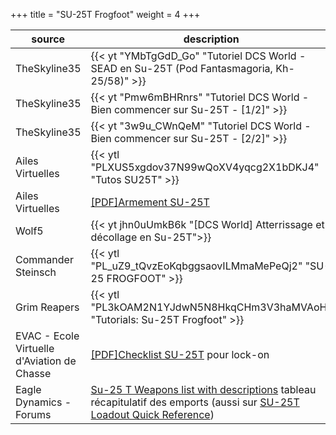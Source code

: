 +++
title = "SU-25T Frogfoot"
weight = 4
+++

source       | description
------------ | -----------
TheSkyline35 | {{< yt "YMbTgGdD_Go" "Tutoriel DCS World - SEAD en Su-25T (Pod Fantasmagoria, Kh-25/58)" >}}
TheSkyline35 | {{< yt "Pmw6mBHRnrs" "Tutoriel DCS World - Bien commencer sur Su-25T - [1/2]" >}}
TheSkyline35 | {{< yt "3w9u_CWnQeM" "Tutoriel DCS World - Bien commencer sur Su-25T - [2/2]" >}}
Ailes Virtuelles | {{< ytl "PLXUS5xgdov37N99wQoXV4yqcg2X1bDKJ4" "Tutos SU25T" >}}
Ailes Virtuelles | [[PDF]Armement SU-25T](http://www.ailesvirtuelles.com/assets/pdf-files/Armement-SU-25T.pdf?)
Wolf5 | {{< yt jhn0uUmkB6k "[DCS World] Atterrissage et décollage en Su-25T">}}
Commander Steinsch | {{< ytl "PL_uZ9_tQvzEoKqbggsaovILMmaMePeQj2" "SU-25 FROGFOOT" >}}
Grim Reapers | {{< ytl "PL3kOAM2N1YJdwN5N8HkqCHm3V3haMVAoH" "Tutorials: Su-25T Frogfoot" >}}
EVAC - Ecole Virtuelle d'Aviation de Chasse | [[PDF]Checklist SU-25T](http://evacfr.free.fr/PUBLIC/LOCKON/BIBLIO/C2/checklistSU25T.pdf) pour lock-on
Eagle Dynamics - Forums | [Su-25 T Weapons list with descriptions](https://forums.eagle.ru/showthread.php?t=248923) tableau récapitulatif des emports (aussi sur [SU-25T Loadout Quick Reference](https://www.digitalcombatsimulator.com/en/files/670535/?sphrase_id=2874759))

